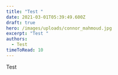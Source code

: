 ```yaml
---
title: "Test "
date: 2021-03-01T05:39:49.600Z
draft: true
hero: /images/uploads/connor_mahmoud.jpg
excerpt: "Test "
authors:
  - Test
timeToRead: 10
---
```

Test